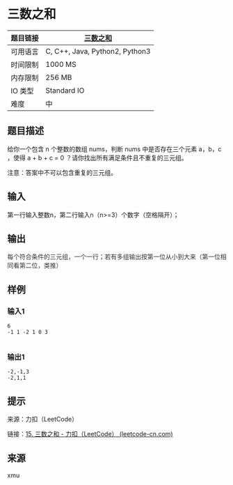 # 三数之和

| 题目链接 | [三数之和](http://xmuoj.com/problem/LC777) |
| --- | --- |
| 可用语言 | C, C++, Java, Python2, Python3 |
| 时间限制 | 1000 MS |
| 内存限制 | 256 MB |
| IO 类型 | Standard IO |
| 难度 | 中 |

## 题目描述

<p>给你一个包含 n 个整数的数组 nums，判断 nums 中是否存在三个元素 a，b，c ，使得 a + b + c = 0 ？请你找出所有满足条件且不重复的三元组。</p><p>注意：答案中不可以包含重复的三元组。</p>

## 输入

<p>第一行输入整数n，第二行输入n（n&gt;=3）个数字（空格隔开）；</p>

## 输出

<p><span style="color: rgb(51, 51, 51);">每个符合条件的三元组，一个一行；若有多组输出按第一位从小到大来（第一位相同看第二位，类推）</span><br /></p>

## 样例

### 输入1

```
6
-1 1 -2 1 0 3


```

### 输出1

```
-2,-1,3
-2,1,1
```

## 提示

<p>来源：力扣（LeetCode）</p><p>链接：<a href="https://leetcode-cn.com/problems/3sum/" target="_blank">15. 三数之和 - 力扣（LeetCode） (leetcode-cn.com)</a></p>

## 来源

xmu

